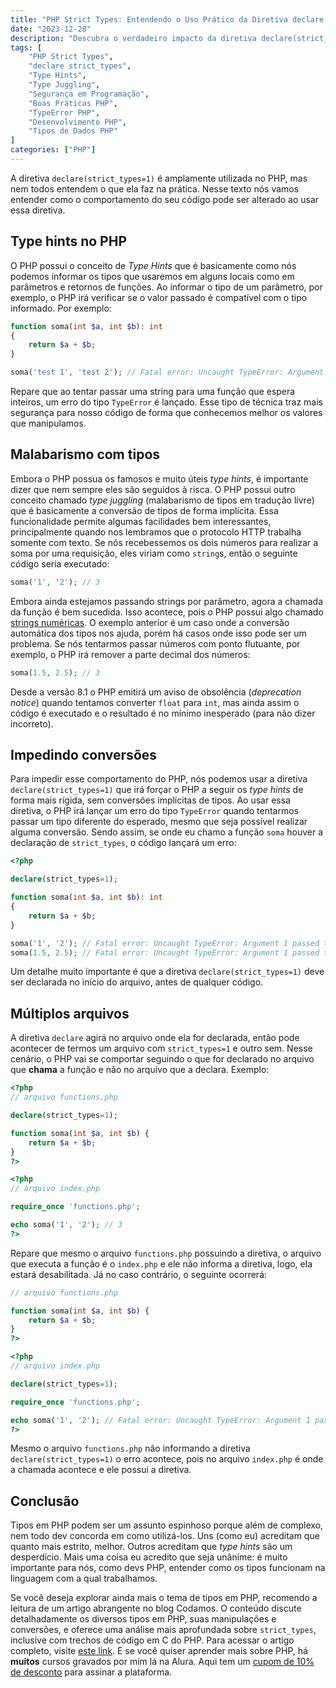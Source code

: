 ```yaml
---
title: "PHP Strict Types: Entendendo o Uso Prático da Diretiva declare(strict_types=1) no PHP"
date: "2023-12-28"
description: "Descubra o verdadeiro impacto da diretiva declare(strict_types=1) no PHP. Este guia prático explora de maneira simples e direta como essa diretiva influencia o comportamento do seu código, assegurando integridade e segurança."
tags: [
    "PHP Strict Types",
    "declare strict_types",
    "Type Hints",
    "Type Juggling",
    "Segurança em Programação",
    "Boas Práticas PHP",
    "TypeError PHP",
    "Desenvolvimento PHP",
    "Tipos de Dados PHP"
]
categories: ["PHP"]
---
```


A diretiva `declare(strict_types=1)` é amplamente utilizada no PHP, mas nem todos entendem o que ela faz na prática. Nesse texto nós vamos entender como o comportamento do seu código pode ser alterado ao usar essa diretiva.

## Type hints no PHP

O PHP possui o conceito de _Type Hints_ que é basicamente como nós podemos informar os tipos que usaremos em alguns locais como em parâmetros e retornos de funções. Ao informar o tipo de um parâmetro, por exemplo, o PHP irá verificar se o valor passado é compatível com o tipo informado. Por exemplo:

```php
function soma(int $a, int $b): int
{
    return $a + $b;
}

soma('test 1', 'test 2'); // Fatal error: Uncaught TypeError: Argument 1 passed to soma() must be of the type int, string given
```

Repare que ao tentar passar uma string para uma função que espera inteiros, um erro do tipo `TypeError` é lançado. Esse tipo de técnica traz mais segurança para nosso código de forma que conhecemos melhor os valores que manipulamos.

<ins class="adsbygoogle"
style="display:block; text-align:center;"
data-ad-layout="in-article"
data-ad-format="fluid"
data-ad-client="ca-pub-8918461095244552"
data-ad-slot="2366637560"></ins>
<script>
     (adsbygoogle = window.adsbygoogle || []).push({});
</script>

## Malabarismo com tipos

Embora o PHP possua os famosos e muito úteis _type hints_, é importante dizer que nem sempre eles são seguidos à risca. O PHP possui outro conceito chamado _type juggling_ (malabarismo de tipos em tradução livre) que é basicamente a conversão de tipos de forma implícita. Essa funcionalidade permite algumas facilidades bem interessantes, principalmente quando nos lembramos que o protocolo HTTP trabalha somente com texto. Se nós recebessemos os dois números para realizar a soma por uma requisição, eles viriam como `string`s, então o seguinte código seria executado:
    
```php
soma('1', '2'); // 3
```

Embora ainda estejamos passando strings por parâmetro, agora a chamada da função é bem sucedida. Isso acontece, pois o PHP possui algo chamado [strings numéricas](https://www.youtube.com/watch?v=sKw-ruVP9cw). O exemplo anterior é um caso onde a conversão automática dos tipos nos ajuda, porém há casos onde isso pode ser um problema. Se nós tentarmos passar números com ponto flutuante, por exemplo, o PHP irá remover a parte decimal dos números:

```php
soma(1.5, 2.5); // 3
```

Desde a versão 8.1 o PHP emitirá um aviso de obsolência (_deprecation notice_) quando tentamos converter `float` para `int`, mas ainda assim o código é executado e o resultado é no mínimo inesperado (para não dizer incorreto).

## Impedindo conversões

Para impedir esse comportamento do PHP, nós podemos usar a diretiva `declare(strict_types=1)` que irá forçar o PHP a seguir os _type hints_ de forma mais rígida, sem conversões implícitas de tipos. Ao usar essa diretiva, o PHP irá lançar um erro do tipo `TypeError` quando tentarmos passar um tipo diferente do esperado, mesmo que seja possível realizar alguma conversão. Sendo assim, se onde eu chamo a função `soma` houver a declaração de `strict_types`, o código lançará um erro:

```php
<?php

declare(strict_types=1);

function soma(int $a, int $b): int
{
    return $a + $b;
}

soma('1', '2'); // Fatal error: Uncaught TypeError: Argument 1 passed to soma() must be of the type int, string given
soma(1.5, 2.5); // Fatal error: Uncaught TypeError: Argument 1 passed to soma() must be of the type int, float given
```

Um detalhe muito importante é que a diretiva `declare(strict_types=1)` deve ser declarada no início do arquivo, antes de qualquer código.

<ins class="adsbygoogle"
style="display:block; text-align:center;"
data-ad-layout="in-article"
data-ad-format="fluid"
data-ad-client="ca-pub-8918461095244552"
data-ad-slot="2366637560"></ins>
<script>
     (adsbygoogle = window.adsbygoogle || []).push({});
</script>

## Múltiplos arquivos

A diretiva `declare` agirá no arquivo onde ela for declarada, então pode acontecer de termos um arquivo com `strict_types=1` e outro sem. Nesse cenário, o PHP vai se comportar seguindo o que for declarado no arquivo que **chama** a função e não no arquivo que a declara. Exemplo:

```php
<?php
// arquivo functions.php

declare(strict_types=1);

function soma(int $a, int $b) {
    return $a + $b;
}
?>

<?php
// arquivo index.php

require_once 'functions.php';

echo soma('1', '2'); // 3
?>
```

Repare que mesmo o arquivo `functions.php` possuindo a diretiva, o arquivo que executa a função é o `index.php` e ele não informa a diretiva, logo, ela estará desabilitada. Já no caso contrário, o seguinte ocorrerá:

```php
// arquivo functions.php

function soma(int $a, int $b) {
    return $a + $b;
}
?>

<?php
// arquivo index.php

declare(strict_types=1);

require_once 'functions.php';

echo soma('1', '2'); // Fatal error: Uncaught TypeError: Argument 1 passed to soma() must be of the type int, string given
?>
```

Mesmo o arquivo `functions.php` não informando a diretiva `declare(strict_types=1)` o erro acontece, pois no arquivo `index.php` é onde a chamada acontece e ele possui a diretiva. 

## Conclusão

Tipos em PHP podem ser um assunto espinhoso porque além de complexo, nem todo dev concorda em como utilizá-los. Uns (como eu) acreditam que quanto mais estrito, melhor. Outros acreditam que _type hints_ são um desperdício. Mais uma coisa eu acredito que seja unânime: é muito importante para nós, como devs PHP, entender como os tipos funcionam na linguagem com a qual trabalhamos.

Se você deseja explorar ainda mais o tema de tipos em PHP, recomendo a leitura de um artigo abrangente no blog Codamos. O conteúdo discute detalhadamente os diversos tipos em PHP, suas manipulações e conversões, e oferece uma análise mais aprofundada sobre `strict_types`, inclusive com trechos de código em C do PHP. Para acessar o artigo completo, visite [este link](https://codamos.com.br/tipos-em-php/). E se você quiser aprender mais sobre PHP, há **muitos** cursos gravados por mim lá na Alura. Aqui tem um [cupom de 10% de desconto](https://tidd.ly/4d42Myb) para assinar a plataforma.
